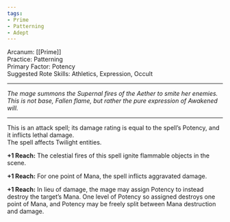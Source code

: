 ```yaml
---
tags:
- Prime
- Patterning
- Adept
---
```


Arcanum: [[Prime]]\
Practice: Patterning\
Primary Factor: Potency\
Suggested Rote Skills: Athletics, Expression, Occult

---

_The mage summons the Supernal fires of the Aether to smite her enemies. This is not base, Fallen flame, but rather the pure expression of Awakened will._

---

This is an attack spell; its damage rating is equal to the spell’s Potency, and it inflicts lethal damage.\
The spell affects Twilight entities.

**+1 Reach:** The celestial fires of this spell ignite flammable objects in the scene.

**+1 Reach:** For one point of Mana, the spell inflicts aggravated damage.

**+1 Reach:** In lieu of damage, the mage may assign Potency to instead destroy the target’s Mana. One level of Potency so assigned destroys one point of Mana, and Potency may be freely split between Mana destruction and damage.